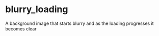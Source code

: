 # blurry_loading
A background image that starts blurry and as the loading progresses it becomes clear
